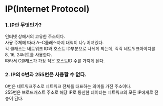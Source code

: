 # IP(Internet Protocol)

### 1. IP란 무엇인가?
인터넷 상에서의 고유한 주소이다.  
사용 주체에 따라 A~C클래스까지 대역이 나누어져있다.  
각 클래스는 네트워크 ID와 호스트 ID부분으로 나뉘게 되는데, 각각 네트워크아이디를 8, 16, 24비트를 사용한다.  
따라서 C클래스가 가장 적은 호스트ID 수를 가지게 된다.

### 2. IP의 0번과 255번은 사용할 수 없다.
0번은 네트워크주소로 네트워크 전체를 대표하는 의미를 가진 주소이다.  
255번은 브로드캐스트 주소로 해당 IP로 통신한 데이터는 네트워크의 모든 IP에게로 전송이 된다.
